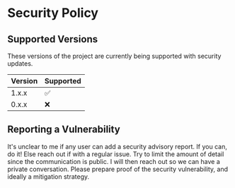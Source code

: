 # Security Policy

## Supported Versions

These versions of the project are currently being supported with security updates.

| Version | Supported          |
| ------- | ------------------ |
| 1.x.x   | :white_check_mark: |
| 0.x.x   | :x:                |

## Reporting a Vulnerability

It's unclear to me if any user can add a security advisory report. If you can, do it! Else reach out if with a regular issue. Try to limit the amount of detail since the communication is public. I will then reach out so we can have a private conversation. Please prepare proof of the security vulnerability, and ideally a mitigation strategy.
